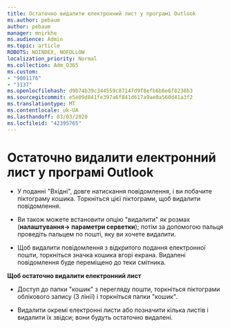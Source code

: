 ```yaml
---
title: Остаточно видалити електронний лист у програмі Outlook
ms.author: pebaum
author: pebaum
manager: mnirkhe
ms.audience: Admin
ms.topic: article
ROBOTS: NOINDEX, NOFOLLOW
localization_priority: Normal
ms.collection: Adm_O365
ms.custom:
- "9001176"
- "3137"
ms.openlocfilehash: d9b74b39c344559c87147d9f8efb6b6e6f8238b3
ms.sourcegitcommit: e5e09d841fe397a6f841d617a9ae0a560d41a3f2
ms.translationtype: MT
ms.contentlocale: uk-UA
ms.lasthandoff: 03/03/2020
ms.locfileid: "42395765"
---
```

# <a name="permanently-delete-an-email-in-outlook"></a>Остаточно видалити електронний лист у програмі Outlook

- У поданні "Вхідні", довге натискання повідомлення, і ви побачите піктограму кошика. Торкніться цієї піктограми, щоб видалити повідомлення.

- Ви також можете встановити опцію "видалити" як розмах (**налаштування-> параметри серветки**); потім за допомогою пальця проведіть пальцем по пошті, яку ви хочете видалити. 

- Щоб видалити повідомлення з відкритого подання електронної пошти, торкніться значка кошика вгорі екрана. Видалені повідомлення буде переміщено до теки смітника. 

**Щоб остаточно видалити електронний лист**

- Доступ до папки "кошик" з перегляду пошти, торкніться піктограми облікового запису (3 лінії) і торкніться папки "кошик".

- Видалити окремі електронні листи або позначити кілька листів і видалити їх звідси; вони будуть остаточно видалені.